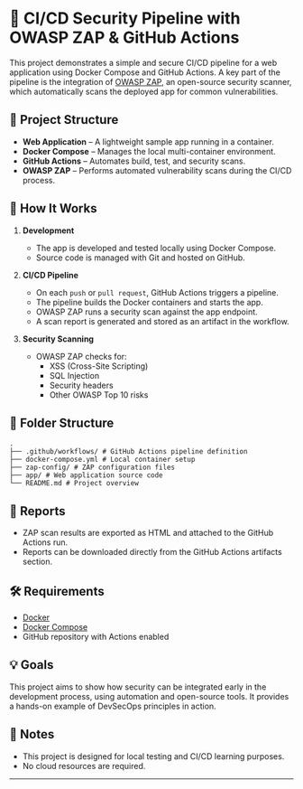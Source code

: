 # 🔐 CI/CD Security Pipeline with OWASP ZAP & GitHub Actions

This project demonstrates a simple and secure CI/CD pipeline for a web application using Docker Compose and GitHub Actions. A key part of the pipeline is the integration of [OWASP ZAP](https://www.zaproxy.org/), an open-source security scanner, which automatically scans the deployed app for common vulnerabilities.

## 🧱 Project Structure

- **Web Application** – A lightweight sample app running in a container.
- **Docker Compose** – Manages the local multi-container environment.
- **GitHub Actions** – Automates build, test, and security scans.
- **OWASP ZAP** – Performs automated vulnerability scans during the CI/CD process.

## 🚀 How It Works

1. **Development**
   - The app is developed and tested locally using Docker Compose.
   - Source code is managed with Git and hosted on GitHub.

2. **CI/CD Pipeline**
   - On each `push` or `pull request`, GitHub Actions triggers a pipeline.
   - The pipeline builds the Docker containers and starts the app.
   - OWASP ZAP runs a security scan against the app endpoint.
   - A scan report is generated and stored as an artifact in the workflow.

3. **Security Scanning**
   - OWASP ZAP checks for:
     - XSS (Cross-Site Scripting)
     - SQL Injection
     - Security headers
     - Other OWASP Top 10 risks

## 📂 Folder Structure
    .
    ├── .github/workflows/ # GitHub Actions pipeline definition
    ├── docker-compose.yml # Local container setup
    ├── zap-config/ # ZAP configuration files
    ├── app/ # Web application source code
    └── README.md # Project overview

    
## 📄 Reports

- ZAP scan results are exported as HTML and attached to the GitHub Actions run.
- Reports can be downloaded directly from the GitHub Actions artifacts section.

## 🛠 Requirements

- [Docker](https://www.docker.com/)
- [Docker Compose](https://docs.docker.com/compose/)
- GitHub repository with Actions enabled

## 💡 Goals

This project aims to show how security can be integrated early in the development process, using automation and open-source tools. It provides a hands-on example of DevSecOps principles in action.

## 📌 Notes

- This project is designed for local testing and CI/CD learning purposes.
- No cloud resources are required.

---

